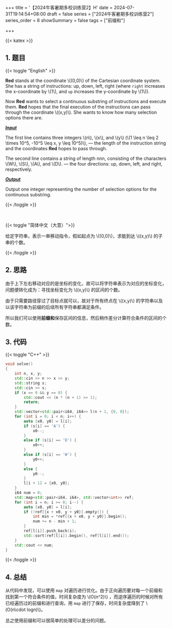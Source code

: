 +++
title = '【2024牛客暑期多校训练营2】H'
date = 2024-07-31T19:14:54+08:00
draft = false
series = ["2024牛客暑期多校训练营2"]
series_order = 8
showSummary = false
tags = ["前缀和"]

+++

{{< katex >}}

## 1. 题目

{{< toggle "English" >}}

**Red** stands at the coordinate \\((0,0)\\) of the Cartesian coordinate system. She has a string of instructions: up, down, left, right (where `right` increases the x-coordinate by \\(1\\), and `up` increases the y-coordinate by \\(1\\)).

Now **Red** wants to select a continuous substring of instructions and execute them. **Red** hopes that the final execution of the instructions can pass through the coordinate \\((x,y)\\). She wants to know how many selection options there are.

***<u>Input</u>***

The first line contains three integers \\(n\\), \\(x\\), and \\(y\\) (\\(1 \leq n \leq 2 \times 10^5, -10^5 \leq x, y \leq 10^5)\\), — the length of the instruction string and the coordinates **Red** hopes to pass through.

The second line contains a string of length nnn, consisting of the characters \\(W\\), \\(S\\), \\(A\\), and \\(D\\). — the four directions: up, down, left, and right, respectively.

***<u>Output</u>***

Output one integer representing the number of selection options for the continuous substring.

{{< /toggle >}}

<br>

{{< toggle "简体中文（大意）">}}

给定字符串，表示一串移动指令，假如起点为 \\((0,0)\\)，求能到达 \\((x,y)\\) 的子串的个数。

{{< /toggle >}}

## 2. 思路

由于上下左右移动对应的是坐标的变化，故可以将字符串表示为对应的坐标变化，问题便转化成为：寻找坐标变化为 \\((x,y)\\) 的区间的个数。

由于只需要路径穿过了目标点就可以，故对于所有终点在 \\((x,y)\\) 的字符串以及以该字符串为前缀的后续所有字符串都满足条件。

所以我们可以使用**前缀和**保存区间的信息，然后稍作差分计算符合条件的区间的个数。

## 3. 代码

{{< toggle "C++" >}}

```cpp
void solve()
{
    int n, x, y;
    std::cin >> n >> x >> y;
    std::string s;
    std::cin >> s;
    if (x == 0 && y == 0) {
        std::cout << (n * (n + 1) >> 1);
        return;
    }
    std::vector<std::pair<i64, i64>> l(n + 1, {0, 0});
    for (int i = 0; i < n; i++) {
        auto [x0, y0] = l[i];
        if (s[i] == 'A') {
            x0--;
        }
        else if (s[i] == 'D') {
            x0++;
        }
        else if (s[i] == 'W') {
            y0++;
        }
        else {
            y0--;
        }
        l[i + 1] = {x0, y0};
    }
    i64 num = 0;
    std::map<std::pair<i64, i64>, std::vector<int>> ref;
    for (int i = n; i >= 0; i--) {
        auto [x0, y0] = l[i];
        if (!ref[{x + x0, y + y0}].empty()) {
            int min = *ref[{x + x0, y + y0}].begin();
            num += n - min + 1;
        }
        ref[l[i]].push_back(i);
        std::sort(ref[l[i]].begin(), ref[l[i]].end());
    }
    std::cout << num;
}
```

{{< /toggle >}}

## 4. 总结

从代码中发现，可以使用 `map` 对遍历进行优化。由于正向遍历要对每一个前缀和找到第一个符合条件的值，时间复杂度为 \\(O(n^2)\\) ，而逆序遍历的时候对所有已经遍历过的前缀和进行查询，用 `map` 进行了保存，时间复杂度降到了 \\(O(n\cdot logn)\\)。

总之使用前缀和可以很简单的处理可以差分的问题。
